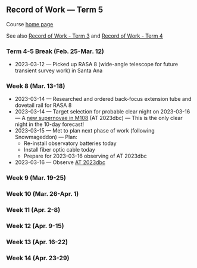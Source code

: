## Record of Work &mdash; Term 5

Course [home page](./)

See also [Record of Work - Term 3](./record_of_work-term_3.html) and [Record of Work - Term 4](./record_of_work-term_4.html)

### Term 4-5 Break (Feb. 25-Mar. 12)

* 2023-03-12 &mdash; Picked up RASA 8 (wide-angle telescope for future transient survey work) in Santa Ana

### Week 8 (Mar. 13-18)

* 2023-03-14 &mdash; Researched and ordered back-focus extension tube and dovetail rail for RASA 8
* 2023-03-14 &mdash; Target selection for probable clear night on 2023-03-16 &mdash; A [new supernovae in M108](https://www.wis-tns.org/object/2023dbc) (AT 2023dbc) &mdash; This is the only clear night in the 10-day forecast!
* 2023-03-15 &mdash; Met to plan next phase of work (following Snowmageddon) &mdash; Plan:
  * Re-install observatory batteries today
  * Install fiber optic cable today
  * Prepare for 2023-03-16 observing of AT 2023dbc
* 2023-03-16 &mdash; Observe [AT 2023dbc](./targets/AT_2023dbc/index.html)

### Week 9 (Mar. 19-25)

### Week 10 (Mar. 26-Apr. 1)

### Week 11 (Apr. 2-8)

### Week 12 (Apr. 9-15)

### Week 13 (Apr. 16-22)

### Week 14 (Apr. 23-29)

